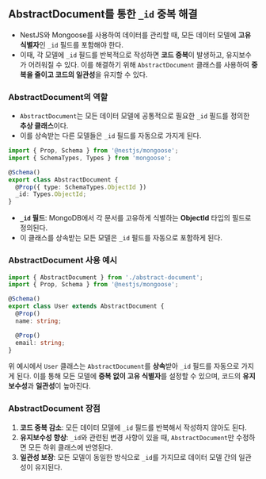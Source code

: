 
## AbstractDocument를 통한 `_id` 중복 해결

- NestJS와 Mongoose를 사용하여 데이터를 관리할 때, 모든 데이터 모델에 **고유 식별자**인 `_id` 필드를 포함해야 한다. 
- 이때, 각 모델에 `_id` 필드를 반복적으로 작성하면 **코드 중복**이 발생하고, 유지보수가 어려워질 수 있다. 이를 해결하기 위해 `AbstractDocument` 클래스를 사용하여 **중복을 줄이고 코드의 일관성**을 유지할 수 있다.

### AbstractDocument의 역할

- `AbstractDocument`는 모든 데이터 모델에 공통적으로 필요한 `_id` 필드를 정의한 **추상 클래스**이다. 
- 이를 상속받는 다른 모델들은 `_id` 필드를 자동으로 가지게 된다.

```typescript
import { Prop, Schema } from '@nestjs/mongoose';
import { SchemaTypes, Types } from 'mongoose';

@Schema()
export class AbstractDocument {
  @Prop({ type: SchemaTypes.ObjectId })
  _id: Types.ObjectId;
}
```

- **`_id` 필드**: MongoDB에서 각 문서를 고유하게 식별하는 **ObjectId** 타입의 필드로 정의된다.
- 이 클래스를 상속받는 모든 모델은 `_id` 필드를 자동으로 포함하게 된다.

### AbstractDocument 사용 예시

```typescript
import { AbstractDocument } from './abstract-document';
import { Prop, Schema } from '@nestjs/mongoose';

@Schema()
export class User extends AbstractDocument {
  @Prop()
  name: string;

  @Prop()
  email: string;
}
```

위 예시에서 `User` 클래스는 `AbstractDocument`를 **상속**받아 `_id` 필드를 자동으로 가지게 된다. 이를 통해 모든 모델에 **중복 없이 고유 식별자**를 설정할 수 있으며, 코드의 **유지보수성**과 **일관성**이 높아진다.

### AbstractDocument 장점

1. **코드 중복 감소**: 모든 데이터 모델에 `_id` 필드를 반복해서 작성하지 않아도 된다.
2. **유지보수성 향상**: `_id`와 관련된 변경 사항이 있을 때, `AbstractDocument`만 수정하면 모든 하위 클래스에 반영된다.
3. **일관성 보장**: 모든 모델이 동일한 방식으로 `_id`를 가지므로 데이터 모델 간의 일관성이 유지된다.
